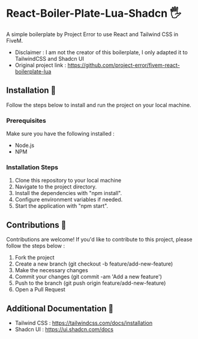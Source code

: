 # React-Boiler-Plate-Lua-Shadcn 🖐️

A simple boilerplate by Project Error to use React and Tailwind CSS in FiveM.

- Disclaimer : I am not the creator of this boilerplate, I only adapted it to TailwindCSS and Shadcn UI
- Original project link : https://github.com/project-error/fivem-react-boilerplate-lua

## Installation 🚀

Follow the steps below to install and run the project on your local machine.

### Prerequisites

Make sure you have the following installed :

- Node.js
- NPM

### Installation Steps

1. Clone this repository to your local machine
2. Navigate to the project directory.
3. Install the dependencies with "npm install".
4. Configure environment variables if needed.
5. Start the application with "npm start".

## Contributions 🤝

Contributions are welcome! If you'd like to contribute to this project, please follow the steps below :

1. Fork the project
2. Create a new branch (git checkout -b feature/add-new-feature)
3. Make the necessary changes
4. Commit your changes (git commit -am 'Add a new feature')
5. Push to the branch (git push origin feature/add-new-feature)
6. Open a Pull Request

## Additional Documentation 📖

- Tailwind CSS : https://tailwindcss.com/docs/installation
- Shadcn UI : https://ui.shadcn.com/docs
